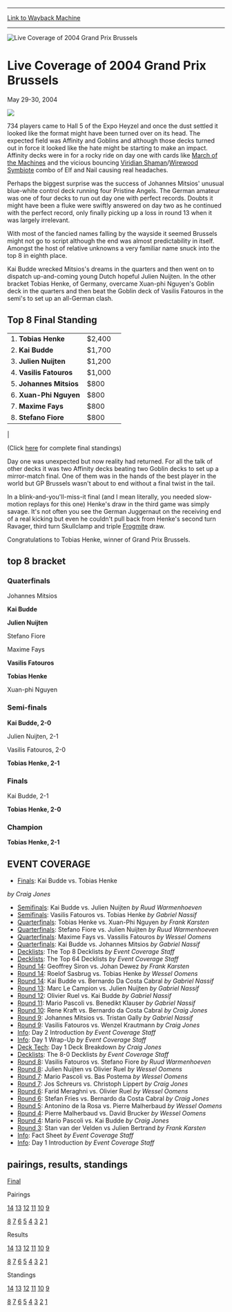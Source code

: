 
---
[Link to Wayback Machine](https://web.archive.org/web/20161105150157/http://magic.wizards.com/en/events/coverage/gpbru04)

[_metadata_:description]:- "&#13;"
[_metadata_:generator]:- "Drupal 7 (http://drupal.org)"
[_metadata_:node]:- "549951"
[_metadata_:source]:- "div-block-system-main"
[_metadata_:title]:- "Live Coverage of 2004 Grand Prix Brussels"
[_metadata_:wayback_capture_timestamp]:- "2016-11-05 15:01:57"
[_metadata_:wayback_raw_url]:- "https://web.archive.org/web/20161105150157id_/http://magic.wizards.com/en/events/coverage/gpbru04"
[_metadata_:wayback_url]:- "http://magic.wizards.com/en/events/coverage/gpbru04"
---







![Live Coverage of 2004 Grand Prix Brussels](https://media.magic.wizards.com/images/banner/large_1_4.jpg)





Live Coverage of 2004 Grand Prix Brussels
=========================================




May 29-30, 2004












![](https://media.magic.wizards.com/image_legacy_migration/sideboard/images/gpbru04/fin.jpg)


734 players came to Hall 5 of the Expo Heyzel and once the dust settled it looked like the format might have been turned over on its head. The expected field was Affinity and Goblins and although those decks turned out in force it looked like the hate might be starting to make an impact. Affinity decks were in for a rocky ride on day one with cards like [March of the Machines](http://gatherer.wizards.com/Pages/Card/Details.aspx?name=March+of+the+Machines) and the vicious bouncing [Viridian Shaman](http://gatherer.wizards.com/Pages/Card/Details.aspx?name=Viridian+Shaman)/[Wirewood Symbiote](http://gatherer.wizards.com/Pages/Card/Details.aspx?name=Wirewood+Symbiote) combo of Elf and Nail causing real headaches.


Perhaps the biggest surprise was the success of Johannes Mitsios' unusual blue-white control deck running four Pristine Angels. The German amateur was one of four decks to run out day one with perfect records. Doubts it might have been a fluke were swiftly answered on day two as he continued with the perfect record, only finally picking up a loss in round 13 when it was largely irrelevant.


With most of the fancied names falling by the wayside it seemed Brussels might not go to script although the end was almost predictability in itself. Amongst the host of relative unknowns a very familiar name snuck into the top 8 in eighth place.


Kai Budde wrecked Mitsios's dreams in the quarters and then went on to dispatch up-and-coming young Dutch hopeful Julien Nuijten. In the other bracket Tobias Henke, of Germany, overcame Xuan-phi Nguyen's Goblin deck in the quarters and then beat the Goblin deck of Vasilis Fatouros in the semi's to set up an all-German clash.




Top 8 Final Standing
--------------------




|  |  |  |
| --- | --- | --- |
| 1. **Tobias Henke** | $2,400 |
| 2. **Kai Budde** | $1,700 |
| 3. **Julien Nuijten** | $1,200 |
| 4. **Vasilis Fatouros** | $1,000 |
| 5. **Johannes Mitsios** | $800 |
| 6. **Xuan-Phi Nguyen** | $800 |
| 7. **Maxime Fays** | $800 |
| 8. **Stefano Fiore** | $800 |
|


(Click [here](/en/articles/archive/event-coverage/final-standings-2004-05-30) for complete final standings)


Day one was unexpected but now reality had returned. For all the talk of other decks it was two Affinity decks beating two Goblin decks to set up a mirror-match final. One of them was in the hands of the best player in the world but GP Brussels wasn't about to end without a final twist in the tail.


In a blink-and-you'll-miss-it final (and I mean literally, you needed slow-motion replays for this one) Henke's draw in the third game was simply savage. It's not often you see the German Juggernaut on the receiving end of a real kicking but even he couldn't pull back from Henke's second turn Ravager, third turn Skullclamp and triple [Frogmite](http://gatherer.wizards.com/Pages/Card/Details.aspx?name=Frogmite) draw.


Congratulations to Tobias Henke, winner of Grand Prix Brussels.



top 8 bracket
-------------





### Quaterfinals





Johannes Mitsios




**Kai Budde**






**Julien Nuijten**




Stefano Fiore






Maxime Fays




**Vasilis Fatouros**






**Tobias Henke**




Xuan-phi Nguyen







### Semi-finals





**Kai Budde, 2-0**




Julien Nuijten, 2-1






Vasilis Fatouros, 2-0




**Tobias Henke, 2-1**







### Finals





Kai Budde, 2-1




**Tobias Henke, 2-0**







### Champion





**Tobias Henke, 2-1**









EVENT COVERAGE
--------------




* [Finals](/en/articles/archive/event-coverage/finals-kai-budde-vs-tobias-henke-2004-05-30): Kai Budde vs. Tobias Henke

 *by Craig Jones*
* [Semifinals](/en/articles/archive/event-coverage/semifinals-kai-budde-vs-julien-nuijten-2004-05-30): Kai Budde vs. Julien Nuijten
 *by Ruud Warmenhoeven*
* [Semifinals](/en/articles/archive/event-coverage/semifinals-vasilis-fatouros-vs-tobias-henke-2004-05-30): Vasilis Fatouros vs. Tobias Henke
 *by Gabriel Nassif*
* [Quarterfinals](/en/articles/archive/event-coverage/quarterfinals-tobias-henke-vs-xuan-phi-nguyen-2004-05-30): Tobias Henke vs. Xuan-Phi Nguyen
 *by Frank Karsten*
* [Quarterfinals](/en/articles/archive/event-coverage/quarterfinals-stefano-fiore-vs-julien-nuijten-2004-05-30): Stefano Fiore vs. Julien Nuijten
 *by Ruud Warmenhoeven*
* [Quarterfinals](/en/articles/archive/event-coverage/quarterfinals-maxime-fays-vs-vassilis-fatouros-2004-05-30): Maxime Fays vs. Vassilis Fatouros
 *by Wessel Oomens*
* [Quarterfinals](/en/articles/archive/event-coverage/quarterfinals-kai-budde-vs-johannes-mitsios-2004-05-30): Kai Budde vs. Johannes Mitsios
 *by Gabriel Nassif*
* [Decklists](/en/articles/archive/event-coverage/decklists-top-8-decklists-2004-05-30): The Top 8 Decklists
 *by Event Coverage Staff*
* [Decklists](/en/articles/archive/event-coverage/2004-grand-prix-brussels-top-64-decklists-2004-05-30): The Top 64 Decklists
 *by Event Coverage Staff*
* [Round 14](/en/articles/archive/event-coverage/round-14-feature-match-geoffrey-siron-vs-johan-dewez-2004-05-30): Geoffrey Siron vs. Johan Dewez
 *by Frank Karsten*
* [Round 14](/en/articles/archive/event-coverage/round-14-feature-match-roelof-sasbrug-vs-tobias-henke-2004-05-30): Roelof Sasbrug vs. Tobias Henke
 *by Wessel Oomens*
* [Round 14](/en/articles/archive/event-coverage/round-14-feature-match-kai-budde-vs-bernardo-da-costa-cabral-2004-05): Kai Budde vs. Bernardo Da Costa Cabral
 *by Gabriel Nassif*
* [Round 13](/en/articles/archive/event-coverage/round-13-feature-match-marc-le-campion-vs-julien-nuijten-2004-05-30): Marc Le Campion vs. Julien Nuijten
 *by Gabriel Nassif*
* [Round 12](/en/articles/archive/event-coverage/round-12-feature-match-olivier-ruel-vs-kai-budde-2004-05-30): Olivier Ruel vs. Kai Budde
 *by Gabriel Nassif*
* [Round 11](/en/articles/archive/event-coverage/round-11-feature-match-mario-pascoli-vs-benedikt-klauser-2004-05-30): Mario Pascoli vs. Benedikt Klauser
 *by Gabriel Nassif*
* [Round 10](/en/articles/archive/event-coverage/round-10-feature-match-rene-kraft-vs-bernardo-da-costa-cabral-2004): Rene Kraft vs. Bernardo da Costa Cabral
 *by Craig Jones*
* [Round 9](/en/articles/archive/event-coverage/round-9-feature-match-johannes-mitsios-vs-tristan-gally-2004-05-30): Johannes Mitsios vs. Tristan Gally
 *by Gabriel Nassif*
* [Round 9](/en/articles/archive/event-coverage/round-9-feature-match-vasilis-fatouros-vs-wenzel-krautmann-2004-05): Vasilis Fatouros vs. Wenzel Krautmann
 *by Craig Jones*
* [Info](/en/articles/archive/event-coverage/day-2-introduction-2004-05-30): Day 2 Introduction
 *by Event Coverage Staff*
* [Info](/en/articles/archive/event-coverage/day-1-wrap-2004-05-30): Day 1 Wrap-Up
 *by Event Coverage Staff*
* [Deck Tech](/en/articles/archive/event-coverage/deck-tech-day-1-deck-breakdown-2004-05-29): Day 1 Deck Breakdown
 *by Craig Jones*
* [Decklists](/en/articles/archive/event-coverage/decklists-8-0-decklists-2004-05-29): The 8-0 Decklists
 *by Event Coverage Staff*
* [Round 8](/en/articles/archive/event-coverage/round-8-feature-match-vasilis-fatouros-vs-stefano-fiore-2004-05-29): Vasilis Fatouros vs. Stefano Fiore
 *by Ruud Warmenhoeven*
* [Round 8](/en/articles/archive/event-coverage/round-8-feature-match-julien-nuijten-vs-olivier-ruel-2004-05-29): Julien Nuijten vs Olivier Ruel
 *by Wessel Oomens*
* [Round 7](/en/articles/archive/event-coverage/round-7-feature-match-mario-pascoli-vs-bas-postema-2004-05-29): Mario Pascoli vs. Bas Postema
 *by Wessel Oomens*
* [Round 7](/en/articles/archive/event-coverage/round-7-feature-match-jos-schreurs-vs-christoph-lippert-2004-05-29): Jos Schreurs vs. Christoph Lippert
 *by Craig Jones*
* [Round 6](/en/articles/archive/event-coverage/round-6-feature-match-farid-meraghni-vs-olivier-ruel-2004-05-29): Farid Meraghni vs. Olivier Ruel
 *by Wessel Oomens*
* [Round 6](/en/articles/archive/event-coverage/round-6-feature-match-stefan-fries-vs-bernardo-da-costa-cabral-2004): Stefan Fries vs. Bernardo da Costa Cabral
 *by Craig Jones*
* [Round 5](/en/articles/archive/event-coverage/round-5-feature-match-antonino-de-la-rosa-vs-pierre-malherbaud-2004): Antonino de la Rosa vs. Pierre Malherbaud
 *by Wessel Oomens*
* [Round 4](/en/articles/archive/event-coverage/round-4-feature-match-pierre-malherbaud-vs-david-brucker-2004-05-29): Pierre Malherbaud vs. David Brucker
 *by Wessel Oomens*
* [Round 4](/en/articles/archive/event-coverage/round-4-feature-match-mario-pascoli-vs-kai-budde-2004-05-29): Mario Pascoli vs. Kai Budde
 *by Craig Jones*
* [Round 3](/en/articles/archive/event-coverage/round-3-feature-match-stan-van-der-velden-vs-julien-bertrand-2004-05): Stan van der Velden vs Julien Bertrand
 *by Frank Karsten*
* [Info](http://magic.wizards.com/en/articles/archive/feature/grand-prix-brussels-2004-03-04): Fact Sheet
 *by Event Coverage Staff*
* [Info](/en/articles/archive/event-coverage/day-1-introduction-2004-05-29): Day 1 Introduction
 *by Event Coverage Staff*



pairings, results, standings
----------------------------




[Final](/en/articles/archive/event-coverage/final-standings-2004-05-30)




Pairings


[14](/en/articles/archive/event-coverage/round-14-pairings-2004-05-30) [13](/en/articles/archive/event-coverage/round-13-pairings-2004-05-30) [12](/en/articles/archive/event-coverage/round-12-pairings-2004-05-30) [11](/en/articles/archive/event-coverage/round-11-pairings-2004-05-30) [10](/en/articles/archive/event-coverage/round-10-pairings-2004-05-30) [9](/en/articles/archive/event-coverage/round-9-pairings-2004-05-30)


[8](/en/articles/archive/event-coverage/round-8-pairings-2004-05-29) [7](/en/articles/archive/event-coverage/round-7-pairings-2004-05-29) [6](/en/articles/archive/event-coverage/round-6-pairings-2004-05-29) [5](/en/articles/archive/event-coverage/round-5-pairings-2004-05-29) [4](/en/articles/archive/event-coverage/round-4-pairings-2004-05-29) [3](/en/articles/archive/event-coverage/round-3-pairings-2004-05-29) [2](/en/articles/archive/event-coverage/round-2-pairings-2004-05-29) [1](/en/articles/archive/event-coverage/round-1-pairings-2004-05-29)




Results


[14](/en/articles/archive/event-coverage/round-14-results-2004-05-30) [13](/en/articles/archive/event-coverage/round-13-results-2004-05-30) [12](/en/articles/archive/event-coverage/round-12-results-2004-05-30) [11](/en/articles/archive/event-coverage/round-11-results-2004-05-30) [10](/en/articles/archive/event-coverage/round-10-results-2004-05-30) [9](/en/articles/archive/event-coverage/round-9-results-2004-05-30)


[8](/en/articles/archive/event-coverage/round-8-results-2004-05-29) [7](/en/articles/archive/event-coverage/round-7-results-2004-05-29) [6](/en/articles/archive/event-coverage/round-6-results-2004-05-29) [5](/en/articles/archive/event-coverage/round-5-results-2004-05-29) [4](/en/articles/archive/event-coverage/round-4-results-2004-05-29) [3](/en/articles/archive/event-coverage/round-3-results-2004-05-29) [2](/en/articles/archive/event-coverage/round-2-results-2004-05-29) [1](/en/articles/archive/event-coverage/round-1-results-2004-05-29)




Standings


[14](/en/articles/archive/event-coverage/round-14-standings-2004-05-30) [13](/en/articles/archive/event-coverage/round-13-standings-2004-05-30) [12](/en/articles/archive/event-coverage/round-12-standings-2004-05-30) [11](/en/articles/archive/event-coverage/round-11-standings-2004-05-30) [10](/en/articles/archive/event-coverage/round-10-standings-2004-05-30) [9](/en/articles/archive/event-coverage/round-9-standings-2004-05-30)


[8](/en/articles/archive/event-coverage/round-8-standings-2004-05-29) [7](/en/articles/archive/event-coverage/round-7-standings-2004-05-29) [6](/en/articles/archive/event-coverage/round-6-standings-2004-05-29) [5](/en/articles/archive/event-coverage/round-5-standings-2004-05-29) [4](/en/articles/archive/event-coverage/round-4-standings-2004-05-29) [3](/en/articles/archive/event-coverage/round-3-standings-2004-05-29) [2](/en/articles/archive/event-coverage/round-2-standings-2004-05-29) [1](/en/articles/archive/event-coverage/round-1-standings-2004-05-29)





 

